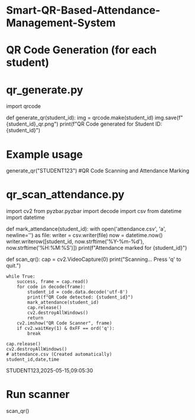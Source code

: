 # Smart-QR-Based-Attendance-Management-System
# QR Code Generation (for each student)
# qr_generate.py
import qrcode

def generate_qr(student_id):
    img = qrcode.make(student_id)
    img.save(f"{student_id}_qr.png")
    print(f"QR Code generated for Student ID: {student_id}")

# Example usage
generate_qr("STUDENT123")
#QR Code Scanning and Attendance Marking
# qr_scan_attendance.py
import cv2
from pyzbar.pyzbar import decode
import csv
from datetime import datetime

def mark_attendance(student_id):
    with open('attendance.csv', 'a', newline='') as file:
        writer = csv.writer(file)
        now = datetime.now()
        writer.writerow([student_id, now.strftime('%Y-%m-%d'), now.strftime('%H:%M:%S')])
        print(f"Attendance marked for {student_id}")

def scan_qr():
    cap = cv2.VideoCapture(0)
    print("Scanning... Press 'q' to quit.")
    
    while True:
        success, frame = cap.read()
        for code in decode(frame):
            student_id = code.data.decode('utf-8')
            print(f"QR Code detected: {student_id}")
            mark_attendance(student_id)
            cap.release()
            cv2.destroyAllWindows()
            return
        cv2.imshow("QR Code Scanner", frame)
        if cv2.waitKey(1) & 0xFF == ord('q'):
            break
            
    cap.release()
    cv2.destroyAllWindows()
    # attendance.csv (Created automatically)
    student_id,date,time
STUDENT123,2025-05-15,09:05:30


# Run scanner
scan_qr()


